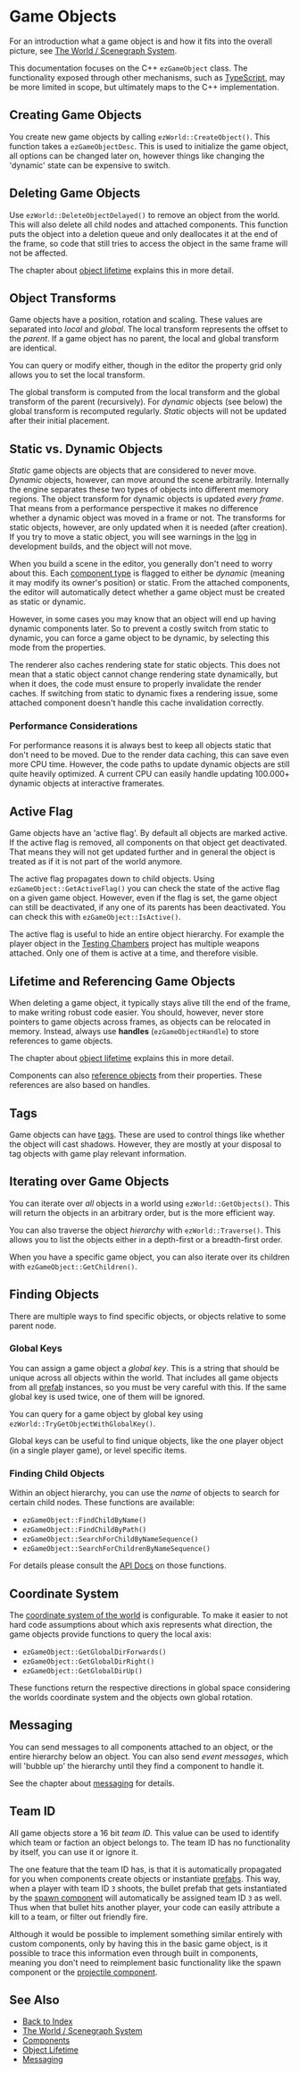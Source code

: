 # Game Objects

For an introduction what a game object is and how it fits into the overall picture, see [The World / Scenegraph System](world-overview.md).

This documentation focuses on the C++ `ezGameObject` class. The functionality exposed through other mechanisms, such as [TypeScript](../../custom-code/typescript/typescript-overview.md), may be more limited in scope, but ultimately maps to the C++ implementation.

## Creating Game Objects

You create new game objects by calling `ezWorld::CreateObject()`. This function takes a `ezGameObjectDesc`. This is used to initialize the game object, all options can be changed later on, however things like changing the 'dynamic' state can be expensive to switch.

## Deleting Game Objects

Use `ezWorld::DeleteObjectDelayed()` to remove an object from the world. This will also delete all child nodes and attached components. This function puts the object into a deletion queue and only deallocates it at the end of the frame, so code that still tries to access the object in the same frame will not be affected.

The chapter about [object lifetime](object-lifetime.md) explains this in more detail.

## Object Transforms

Game objects have a position, rotation and scaling. These values are separated into *local* and *global*. The local transform represents the offset to the *parent*. If a game object has no parent, the local and global transform are identical.

You can query or modify either, though in the editor the property grid only allows you to set the local transform.

The global transform is computed from the local transform and the global transform of the parent (recursively). For *dynamic* objects (see below) the global transform is recomputed regularly. *Static* objects will not be updated after their initial placement.

## Static vs. Dynamic Objects

*Static* game objects are objects that are considered to never move. *Dynamic* objects, however, can move around the scene arbitrarily. Internally the engine separates these two types of objects into different memory regions. The object transform for dynamic objects is updated *every frame*. That means from a performance perspective it makes no difference whether a dynamic object was moved in a frame or not. The transforms for static objects, however, are only updated when it is needed (after creation). If you try to move a static object, you will see warnings in the [log](../../debugging/logging.md) in development builds, and the object will not move.

When you build a scene in the editor, you generally don't need to worry about this. Each [component type](components.md) is flagged to either be *dynamic* (meaning it may modify its owner's position) or static. From the attached components, the editor will automatically detect whether a game object must be created as static or dynamic.

However, in some cases you may know that an object will end up having dynamic components later. So to prevent a costly switch from static to dynamic, you can force a game object to be dynamic, by selecting this mode from the properties.

The renderer also caches rendering state for static objects. This does not mean that a static object cannot change rendering state dynamically, but when it does, the code must ensure to properly invalidate the render caches. If switching from static to dynamic fixes a rendering issue, some attached component doesn't handle this cache invalidation correctly.

### Performance Considerations

For performance reasons it is always best to keep all objects static that don't need to be moved. Due to the render data caching, this can save even more CPU time. However, the code paths to update dynamic objects are still quite heavily optimized. A current CPU can easily handle updating 100.000+ dynamic objects at interactive framerates.

## Active Flag

Game objects have an 'active flag'. By default all objects are marked active. If the active flag is removed, all components on that object get deactivated. That means they will not get updated further and in general the object is treated as if it is not part of the world anymore.

The active flag propagates down to child objects. Using `ezGameObject::GetActiveFlag()` you can check the state of the active flag on a given game object. However, even if the flag is set, the game object can still be deactivated, if any one of its parents has been deactivated. You can check this with `ezGameObject::IsActive()`.

The active flag is useful to hide an entire object hierarchy. For example the player object in the [Testing Chambers](../../samples/testing-chambers.md) project has multiple weapons attached. Only one of them is active at a time, and therefore visible.

## Lifetime and Referencing Game Objects

When deleting a game object, it typically stays alive till the end of the frame, to make writing robust code easier. You should, however, never store pointers to game objects across frames, as objects can be relocated in memory. Instead, always use **handles** (`ezGameObjectHandle`) to store references to game objects.

The chapter about [object lifetime](object-lifetime.md) explains this in more detail.

Components can also [reference objects](../../scenes/object-references.md) from their properties. These references are also based on handles.

## Tags

Game objects can have [tags](../../projects/tags.md). These are used to control things like whether the object will cast shadows. However, they are mostly at your disposal to tag objects with game play relevant information.

## Iterating over Game Objects

You can iterate over *all* objects in a world using `ezWorld::GetObjects()`. This will return the objects in an arbitrary order, but is the more efficient way.

You can also traverse the object *hierarchy* with `ezWorld::Traverse()`. This allows you to list the objects either in a depth-first or a breadth-first order.

When you have a specific game object, you can also iterate over its children with `ezGameObject::GetChildren()`.

## Finding Objects

There are multiple ways to find specific objects, or objects relative to some parent node.

### Global Keys

You can assign a game object a *global key*. This is a string that should be unique across all objects within the world. That includes all game objects from all [prefab](../../prefabs/prefabs-overview.md) instances, so you must be very careful with this. If the same global key is used twice, one of them will be ignored.

You can query for a game object by global key using `ezWorld::TryGetObjectWithGlobalKey()`.

Global keys can be useful to find unique objects, like the one player object (in a single player game), or level specific items.

### Finding Child Objects

Within an object hierarchy, you can use the *name* of objects to search for certain child nodes. These functions are available:

* `ezGameObject::FindChildByName()`
* `ezGameObject::FindChildByPath()`
* `ezGameObject::SearchForChildByNameSequence()`
* `ezGameObject::SearchForChildrenByNameSequence()`

For details please consult the [API Docs](../../getting-started/api-docs.md) on those functions.

## Coordinate System

The [coordinate system of the world](worlds.md#coordinate-system) is configurable. To make it easier to not hard code assumptions about which axis represents what direction, the game objects provide functions to query the local axis:

* `ezGameObject::GetGlobalDirForwards()`
* `ezGameObject::GetGlobalDirRight()`
* `ezGameObject::GetGlobalDirUp()`

These functions return the respective directions in global space considering the worlds coordinate system and the objects own global rotation.

## Messaging

You can send messages to all components attached to an object, or the entire hierarchy below an object. You can also send *event messages*, which will 'bubble up' the hierarchy until they find a component to handle it.

See the chapter about [messaging](world-messaging.md) for details.

## Team ID

All game objects store a 16 bit *team ID*. This value can be used to identify which team or faction an object belongs to. The team ID has no functionality by itself, you can use it or ignore it.

The one feature that the team ID has, is that it is automatically propagated for you when components create objects or instantiate [prefabs](../../prefabs/prefabs-overview.md). This way, when a player with team ID `3` shoots, the bullet prefab that gets instantiated by the [spawn component](../../gameplay/spawn-component.md) will automatically be assigned team ID `3` as well. Thus when that bullet hits another player, your code can easily attribute a kill to a team, or filter out friendly fire.

Although it would be possible to implement something similar entirely with custom components, only by having this in the basic game object, is it possible to trace this information even through built in components, meaning you don't need to reimplement basic functionality like the spawn component or the [projectile component](../../gameplay/projectile-component.md).

## See Also

* [Back to Index](../../index.md)
* [The World / Scenegraph System](world-overview.md)
* [Components](components.md)
* [Object Lifetime](object-lifetime.md)
* [Messaging](world-messaging.md)
